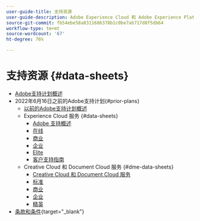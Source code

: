 ```yaml
---
user-guide-title: 支持资源
user-guide-description: Adobe Experience Cloud 和 Adobe Experience Platform 的支持资源。
source-git-commit: fb54ebe58a8311686378b1c0be7ab717d8f5db64
workflow-type: tm+mt
source-wordcount: '67'
ht-degree: 76%

---
```



# 支持资源 {#data-sheets}

+ [Adobe支持计划概述](overview.md)
+ 2022年6月16日之前的Adobe支持计划{#prior-plans}
   + [以前的Adobe支持计划概述](overview-prior-plans.md)
   + Experience Cloud 服务 {#data-sheets}
      + [Adobe 支持概述](dx-overview.md)
      + [在线](online.md)
      + [商业](business.md)
      + [企业](enterprise.md)
      + [Elite](elite.md)
      + [客户支持指南](support-guide.md)
   + Creative Cloud 和 Document Cloud 服务 {#dme-data-sheets}
      + [Creative Cloud 和 Document Cloud 服务](dme-overview.md)
      + [标准](dme-standard.md)
      + [商业](dme-business.md)
      + [企业](dme-enterprise.md)
      + [精英](dme-elite.md)
+ [条款和条件](https://helpx.adobe.com/cn/support/programs/support-policies-terms-conditions.html){target=&quot;_blank&quot;}

<!--

Articles must be added to this TOC file in order to render.

Use this list format to specify links to articles and section headings that expand and collapse in the left rail of the user guide.

An article link CANNOT be used as a section heading.
-->
